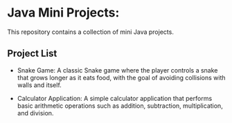 # Java Mini Projects:
This repository contains a collection of mini Java projects.

## Project List
- Snake Game: A classic Snake game where the player controls a snake that grows longer as it eats food, with the goal of avoiding collisions with walls and itself.

- Calculator Application: A simple calculator application that performs basic arithmetic operations such as addition, subtraction, multiplication, and division.
